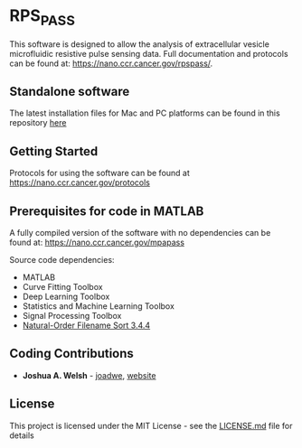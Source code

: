 # RPS<sub>PASS</sub>

This software is designed to allow the analysis of extracellular vesicle microfluidic resistive pulse sensing data. Full documentation and protocols can be found at: https://nano.ccr.cancer.gov/rpspass/.

## Standalone software
The latest installation files for Mac and PC platforms can be found in this repository [here](https://github.com/nci-tns/RPSPASS/tree/main/Installation%20File)

## Getting Started
Protocols for using the software can be found at https://nano.ccr.cancer.gov/protocols

## Prerequisites for code in MATLAB

A fully compiled version of the software with no dependencies can be found at: https://nano.ccr.cancer.gov/mpapass

Source code dependencies:
* MATLAB
* Curve Fitting Toolbox
* Deep Learning Toolbox
* Statistics and Machine Learning Toolbox
* Signal Processing Toolbox
* [Natural-Order Filename Sort 3.4.4](https://www.mathworks.com/matlabcentral/fileexchange/47434-natural-order-filename-sort)

## Coding Contributions

* **Joshua A. Welsh** - [joadwe](https://github.com/joadwe), [website](http://joshuawelsh.co.uk)

## License

This project is licensed under the MIT License - see the [LICENSE.md](LICENSE.md) file for details
